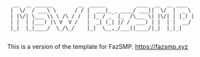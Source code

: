 ```
  __  __ ______        __  _____          ____  __  __ ____  
 |  \/  / ___\ \      / / |  ___|_ _ ____/ ___||  \/  |  _ \ 
 | |\/| \___ \\ \ /\ / /  | |_ / _` |_  /\___ \| |\/| | |_) |
 | |  | |___) |\ V  V /   |  _| (_| |/ /  ___) | |  | |  __/ 
 |_|  |_|____/  \_/\_/    |_|  \__,_/___||____/|_|  |_|_|    
                                                             
```

This is a version of the template for FazSMP.
https://fazsmp.xyz
